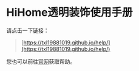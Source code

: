 HiHome透明装饰使用手册
====================

请点击一下链接：
>[https://txl19881019.github.io/help/](https://txl19881019.github.io/help/)

您也可以前往[官网](http://tmzs.hihome.cn/website/home)获取帮助。